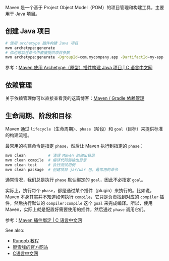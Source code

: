 Maven 是一个基于 Project Object Model（POM）的项目管理和构建工具，主要用于 Java 项目。

## 创建 Java 项目

```sh
# 使用 archetype 插件构建 Java 项目
mvn archetype:generate
# 你也可以在命令中直接提供项目参数
mvn archetype:generate -DgroupId=com.mycompany.app -DartifactId=my-app -DarchetypeArtifactId=maven-archetype-quickstart -DinteractiveMode=false
```

参考：[Maven 使用 Archetype（原型）插件构建 Java 项目 | C 语言中文网](https://c.biancheng.net/maven2/archetype.html)

## 依赖管理

关于依赖管理你可以直接查看我的这篇博客：[Maven / Gradle 依赖管理](https://www.cnblogs.com/Undefined443/p/18050499)

## 生命周期、阶段和目标

Maven 通过 `lifecycle`（生命周期）、`phase`（阶段）和 `goal`（目标）来提供标准的构建流程。

最常用的构建命令是指定 `phase`，然后让 Maven 执行到指定的 `phase`：

```sh
mvn clean          # 清理 Maven 的输出目录
mvn clean compile  # 编译代码到输出目录
mvn clean test     # 执行测试用例
mvn clean package  # 创建项目 jar/war 包，最常用的命令
```

通常情况，我们总是执行 `phase` 默认绑定的 `goal`，因此不必指定 `goal`。

实际上，执行每个 `phase`，都是通过某个插件（plugin）来执行的。比如说，Maven 本身其实并不知道如何执行 `compile`，它只是负责找到对应的 `compiler` 插件，然后执行默认的 `compiler:compile` 这个 `goal` 来完成编译。所以，使用 Maven，实际上就是配置好需要使用的插件，然后通过 `phase` 调用它们。

参考：[Maven 插件绑定 | C 语言中文网](https://c.biancheng.net/maven2/plugin.html)

See also:

- [Runoob 教程](https://www.runoob.com/maven/maven-creating-project.html)
- [廖雪峰的官方网站](https://www.liaoxuefeng.com/wiki/1252599548343744/1309301196980257)
- [C语言中文网](https://c.biancheng.net/maven2/project.html)